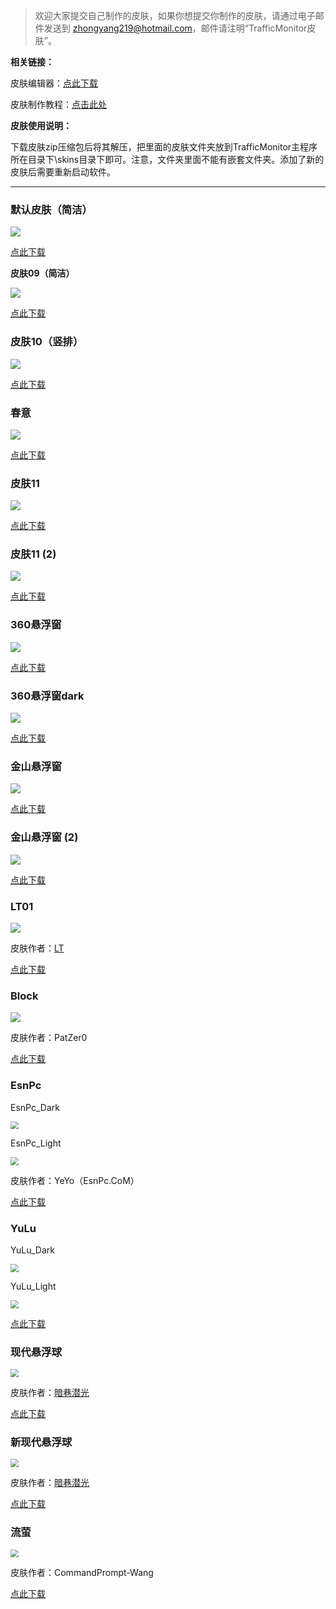 > 欢迎大家提交自己制作的皮肤，如果你想提交你制作的皮肤，请通过电子邮件发送到 zhongyang219@hotmail.com，邮件请注明“TrafficMonitor皮肤”。

**相关链接：**

皮肤编辑器：[点此下载](https://github.com/zhongyang219/TrafficMonitorSkinEditor/releases)

皮肤制作教程：[点击此处](https://github.com/zhongyang219/TrafficMonitor/wiki/%E7%9A%AE%E8%82%A4%E5%88%B6%E4%BD%9C%E6%95%99%E7%A8%8B)

**皮肤使用说明：**

下载皮肤zip压缩包后将其解压，把里面的皮肤文件夹放到TrafficMonitor主程序所在目录下\skins目录下即可。注意，文件夹里面不能有嵌套文件夹。添加了新的皮肤后需要重新启动软件。

----------

### 默认皮肤（简洁）

![](./skins/默认皮肤%EF%BC%88简洁%EF%BC%89.png)

[点此下载](./skins/%E9%BB%98%E8%AE%A4%E7%9A%AE%E8%82%A4%EF%BC%88%E7%AE%80%E6%B4%81%EF%BC%89.zip?raw=true)

**皮肤09（简洁）**

![](./skins/皮肤09%EF%BC%88简洁%EF%BC%89.png)

[点此下载](./skins/%E7%9A%AE%E8%82%A409%EF%BC%88%E7%AE%80%E6%B4%81%EF%BC%89.zip?raw=true)

### 皮肤10（竖排）

![](./skins/皮肤10%EF%BC%88竖排%EF%BC%89.png)

[点此下载](./skins/%E7%9A%AE%E8%82%A410%EF%BC%88%E7%AB%96%E6%8E%92%EF%BC%89.zip?raw=true)

### 春意

![](./skins/春意.png)

[点此下载](./skins/%E6%98%A5%E6%84%8F.zip?raw=true)

### 皮肤11

![](./skins/皮肤11.png)

[点此下载](./skins/%E7%9A%AE%E8%82%A411.zip?raw=true)

### 皮肤11 (2)

![](./skins/皮肤11%20(2).png)

[点此下载](./skins/%E7%9A%AE%E8%82%A411%20(2).zip?raw=true)

### 360悬浮窗

![](./skins/360悬浮窗.png)

[点此下载](./skins/360%E6%82%AC%E6%B5%AE%E7%AA%97.zip?raw=true)

### 360悬浮窗dark

![](skins/360悬浮窗dark.png)

[点此下载](./skins/360悬浮窗dark.zip?raw=true)

### 金山悬浮窗

![](./skins/金山悬浮窗.png)

[点此下载](./skins/%E9%87%91%E5%B1%B1%E6%82%AC%E6%B5%AE%E7%AA%97.zip?raw=true)

### 金山悬浮窗 (2)

![](./skins/金山悬浮窗%20(2).png)

[点此下载](./skins/%E9%87%91%E5%B1%B1%E6%82%AC%E6%B5%AE%E7%AA%97%20(2).zip?raw=true)

### LT01

![](./skins/LT01.PNG)

皮肤作者：[LT](https://github.com/zuilintan)

[点此下载](./skins/LT01.zip?raw=true)

### Block

![](./skins/Block.png)

皮肤作者：PatZer0

[点此下载](./skins/Block.zip?raw=true)

### EsnPc

EsnPc_Dark

<img src="./skins/TrafficMonitor-skin-esnpc-dack-demo.png" style="zoom:80%;" />

EsnPc_Light

<img src="./skins/TrafficMonitor-skin-esnpc-light-demo.png" style="zoom:80%;" />

皮肤作者：YeYo（EsnPc.CoM）

[点此下载](./skins/EsnPc.zip?raw=true)

### YuLu

YuLu_Dark

<img src="./skins/YuLu_Dark.png" style="zoom:80%;" />

YuLu_Light

<img src="./skins/YuLu_Light.png" style="zoom:80%;" />

[点此下载](./skins/YuLu_Skin.zip?raw=true)

### 现代悬浮球

<img src="./skins/现代悬浮球.png" style="zoom:80%;" />

皮肤作者：[暗巷潜光](https://github.com/1247343406/A-TrafficMonitor-s-modern-skin)

[点此下载](./skins/现代悬浮球.zip?raw=true)

### 新现代悬浮球

<img src="./skins/新现代悬浮球.png" style="zoom:80%;" />

皮肤作者：[暗巷潜光](https://github.com/1247343406/A-TrafficMonitor-s-modern-skin)

[点此下载](https://github.com/user-attachments/files/18534399/default.zip)

### 流萤

<img src="./skins/流萤.png" style="zoom:80%;" />

皮肤作者：CommandPrompt-Wang

[点此下载](./skins/流萤.zip?raw=true)

